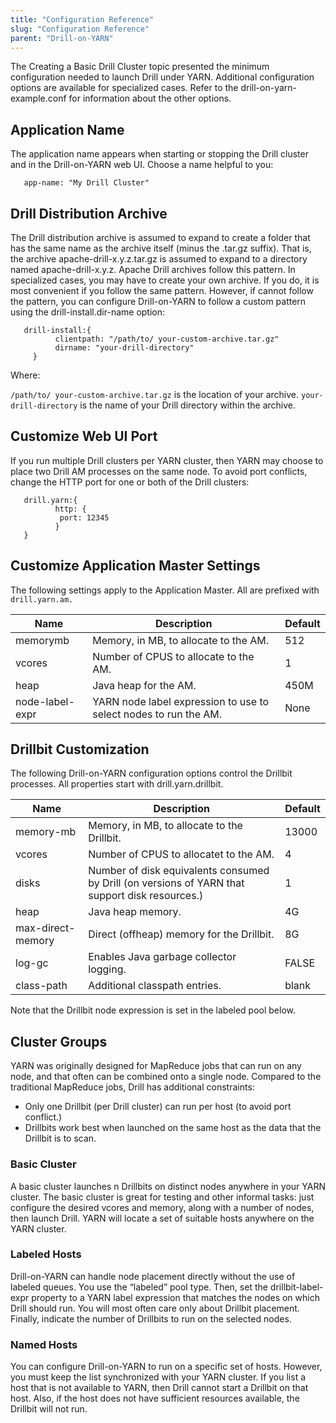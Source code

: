 ```yaml
---
title: "Configuration Reference"
slug: "Configuration Reference"
parent: "Drill-on-YARN"
---  
```


The Creating a Basic Drill Cluster topic presented the minimum configuration needed to launch Drill under YARN. Additional configuration options are available for specialized cases. Refer to the drill-on-yarn-example.conf for information about the other options.  

## Application Name  
The application name appears when starting or stopping the Drill cluster and in the
Drill-on-YARN web UI. Choose a name helpful to you:  

       app-name: "My Drill Cluster"  

## Drill Distribution Archive
The Drill distribution archive is assumed to expand to create a folder that has the same name as the archive itself (minus the .tar.gz suffix). That is, the archive apache-drill-x.y.z.tar.gz is assumed to expand to a directory named apache-drill-x.y.z. Apache Drill archives follow this pattern. In specialized cases, you may have to create your own archive. If you do, it is most convenient if you follow the same pattern. However, if cannot follow the pattern, you can configure Drill-on-YARN to follow a custom pattern using the drill-install.dir-name option:  

       drill-install:{
              clientpath: "/path/to/ your-custom-archive.tar.gz"
              dirname: "your-drill-directory"
         }  

Where:  

`/path/to/ your-custom-archive.tar.gz` is the location of your archive. `your-drill-directory`
is the name of your Drill directory within the archive.  

## Customize Web UI Port
If you run multiple Drill clusters per YARN cluster, then YARN may choose to place two Drill AM
processes on the same node. To avoid port conflicts, change the HTTP port for one or both of
the Drill clusters:  

       drill.yarn:{
              http: {
               port: 12345
              }
       }  

## Customize Application Master Settings
The following settings apply to the Application Master. All are prefixed with `drill.yarn.am.`  

| Name            | Description                                                        | Default |
|-----------------|--------------------------------------------------------------------|---------|
| memorymb        | Memory, in MB, to allocate to the AM.                              | 512     |
| vcores          | Number of CPUS to allocate to the AM.                              | 1       |
| heap            | Java heap for the AM.                                              |  450M   |
| node-label-expr | YARN node label expression to use to select nodes to run the   AM. | None    |
  

## Drillbit Customization  

The following Drill-on-YARN configuration options control the Drillbit processes. All properties
start with drill.yarn.drillbit.  

| Name              | Description                                                                                       |  Default |
|-------------------|---------------------------------------------------------------------------------------------------|----------|
| memory-mb         | Memory, in MB, to allocate to the Drillbit.                                                       | 13000    |
| vcores            | Number of CPUS to allocatet to the AM.                                                            | 4        |
| disks             | Number of disk equivalents consumed by Drill (on versions of   YARN that support disk resources.) | 1        |
| heap              | Java heap memory.                                                                                 | 4G       |
| max-direct-memory | Direct (offheap) memory for the Drillbit.                                                         | 8G       |
| log-gc            | Enables Java garbage collector logging.                                                           | FALSE    |
| class-path        | Additional classpath entries.                                                                     | blank    |  

Note that the Drillbit node expression is set in the labeled pool below.  

## Cluster Groups
YARN was originally designed for MapReduce jobs that can run on any node, and that often can be combined onto a single node. Compared to the traditional MapReduce jobs, Drill has additional constraints:  

- Only one Drillbit (per Drill cluster) can run per host (to avoid port conflict.)
- Drillbits work best when launched on the same host as the data that the Drillbit is to scan.


### Basic Cluster
A basic cluster launches n Drillbits on distinct nodes anywhere in your YARN cluster. The basic cluster is great for testing and other informal tasks: just configure the desired vcores and memory, along with a number of nodes, then launch Drill. YARN will locate a set of suitable hosts anywhere on the YARN cluster.  

### Labeled Hosts
Drill-on-YARN can handle node placement directly without the use of labeled queues. You use the “labeled” pool type. Then, set the drillbit-label-expr property to a YARN label expression that matches the nodes on which Drill should run. You will most often care only about Drillbit placement. Finally, indicate the number of Drillbits to run on the selected nodes. 

### Named Hosts
You can configure Drill-on-YARN to run on a specific set of hosts. However, you must keep the list synchronized with your YARN cluster. If you list a host that is not available to YARN, then Drill cannot start a Drillbit on that host. Also, if the host does
not have sufficient resources available, the Drillbit will not run.


